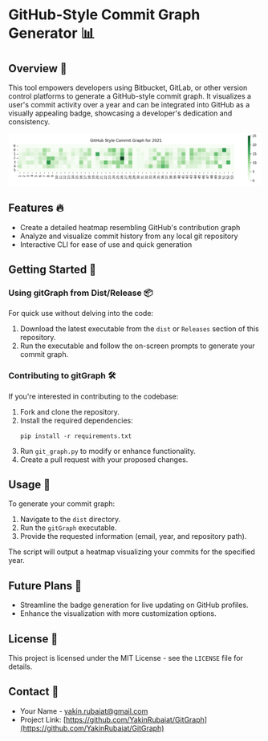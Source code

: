 # GitHub-Style Commit Graph Generator 📊

## Overview 🌟

This tool empowers developers using Bitbucket, GitLab, or other version control platforms to generate a GitHub-style commit graph. It visualizes a user's commit activity over a year and can be integrated into GitHub as a visually appealing badge, showcasing a developer's dedication and consistency.

![GitHub Style Commit Graph for 2021](images/example.png)


## Features 🔥

- Create a detailed heatmap resembling GitHub's contribution graph
- Analyze and visualize commit history from any local git repository
- Interactive CLI for ease of use and quick generation

## Getting Started 🚀

### Using gitGraph from Dist/Release 📦

For quick use without delving into the code:

1. Download the latest executable from the `dist` or `Releases` section of this repository.
2. Run the executable and follow the on-screen prompts to generate your commit graph.

### Contributing to gitGraph 🛠️

If you're interested in contributing to the codebase:

1. Fork and clone the repository.
2. Install the required dependencies:
   ```shell
   pip install -r requirements.txt
   ```
3. Run `git_graph.py` to modify or enhance functionality.
4. Create a pull request with your proposed changes.

## Usage 📝

To generate your commit graph:

1. Navigate to the `dist` directory.
2. Run the `gitGraph` executable.
3. Provide the requested information (email, year, and repository path).

The script will output a heatmap visualizing your commits for the specified year.


## Future Plans 💭

- Streamline the badge generation for live updating on GitHub profiles.
- Enhance the visualization with more customization options.

## License 📄

This project is licensed under the MIT License - see the `LICENSE` file for details.

## Contact 📧

- Your Name - [yakin.rubaiat@gmail.com](yakin.rubaiat@gmail.com)
- Project Link: [https://github.com/YakinRubaiat/GitGraph](https://github.com/YakinRubaiat/GitGraph)
